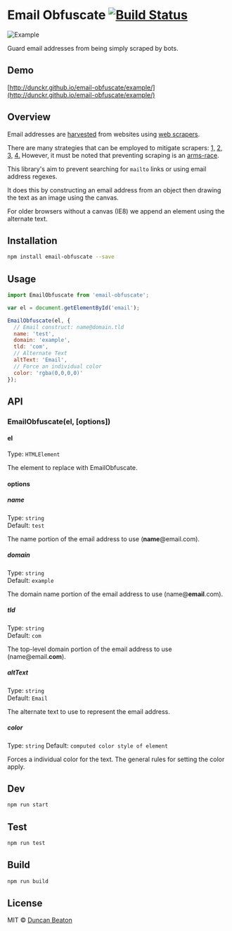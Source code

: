 # Email Obfuscate [![Build Status](https://travis-ci.org/dunckr/email-obfuscate.svg?branch=master)](https://travis-ci.org/dunckr/email-obfuscate)

![Example](https://raw.githubusercontent.com/dunckr/email-obfuscate/master/example/example.jpg)

Guard email addresses from being simply scraped by bots.

## Demo

[http://dunckr.github.io/email-obfuscate/example/](http://dunckr.github.io/email-obfuscate/example/)

## Overview

Email addresses are [harvested](https://en.wikipedia.org/wiki/Email_address_harvesting) from websites using [web scrapers](https://github.com/lorien/awesome-web-scraping).

There are many strategies that can be employed to mitigate scrapers:
[1,](http://security.stackexchange.com/questions/81964/are-web-scrapers-fooled-by-obscured-emails-anymore)
[2,](https://www.quora.com/Whats-the-best-way-to-prevent-email-scraping)
[3,](http://stackoverflow.com/questions/3161548/how-do-i-prevent-site-scraping)
[4.](http://stackoverflow.com/questions/23002711/how-to-show-email-addresses-on-the-website-to-avoid-spams)
However, it must be noted that preventing scraping is an [arms-race](https://en.wikipedia.org/wiki/Arms_race).

This library's aim to prevent searching for ```mailto``` links or using email address regexes.

It does this by constructing an email address from an object then drawing the text as an image using the canvas.

For older browsers without a canvas (IE8) we append an element using the alternate text.

## Installation

```sh
npm install email-obfuscate --save
```

## Usage

```js
import EmailObfuscate from 'email-obfuscate';

var el = document.getElementById('email');

EmailObfuscate(el, {
  // Email construct: name@domain.tld
  name: 'test',
  domain: 'example',
  tld: 'com',
  // Alternate Text
  altText: 'Email',
  // Force an individual color
  color: 'rgba(0,0,0,0)'
});
```

## API

### EmailObfuscate(el, [options])

#### el

Type: `HTMLElement`

The element to replace with EmailObfuscate.

#### options

##### name

Type: `string`  
Default: `test`

The name portion of the email address to use (**name**@email.com).

##### domain

Type: `string`  
Default: `example`

The domain name portion of the email address to use (name@**email**.com).

##### tld

Type: `string`  
Default: `com`

The top-level domain portion of the email address to use (name@email.**com**).

##### altText

Type: `string`  
Default: `Email`

The alternate text to use to represent the email address.

##### color

Type: `string`
Default: `computed color style of element`

Forces a individual color for the text. The general rules for setting the color apply.

## Dev

```sh
npm run start
```

## Test

```sh
npm run test
```

## Build

```sh
npm run build
```

## License

MIT © [Duncan Beaton](http://dunckr.com)
